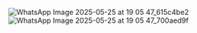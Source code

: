 ![WhatsApp Image 2025-05-25 at 19 05 47_615c4be2](https://github.com/user-attachments/assets/eb74bc13-5f8b-402a-8ea5-3c8c25bb8326)
![WhatsApp Image 2025-05-25 at 19 05 47_700aed9f](https://github.com/user-attachments/assets/d69e35d1-1910-4a40-8172-cf7937314543)
